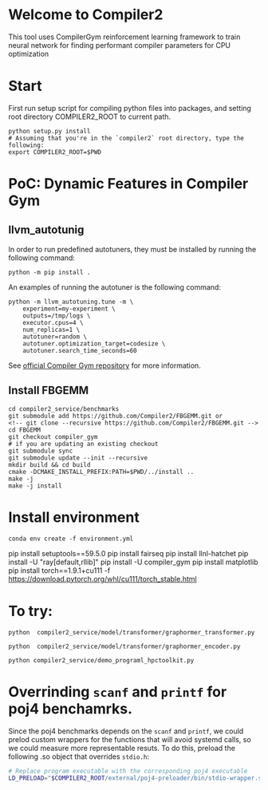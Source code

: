 # Welcome to Compiler2

This tool uses CompilerGym reinforcement learning framework to train neural network for finding performant compiler parameters for CPU optimization

# Start

First run setup script for compiling python files into packages, and setting root directory COMPILER2_ROOT to current path.
```
python setup.py install
# Assuming that you're in the `compiler2` root directory, type the following: 
export COMPILER2_ROOT=$PWD
```

# PoC: Dynamic Features in Compiler Gym

## llvm_autotunig

In order to run predefined autotuners, they must be installed by running
the following command:
```
python -m pip install .
```

An examples of running the autotuner is the following command:
```
python -m llvm_autotuning.tune -m \
    experiment=my-experiment \
    outputs=/tmp/logs \
    executor.cpus=4 \
    num_replicas=1 \
    autotuner=random \
    autotuner.optimization_target=codesize \
    autotuner.search_time_seconds=60

```

See [official Compiler Gym repository](https://github.com/facebookresearch/CompilerGym/tree/development/examples/llvm_autotuning) 
for more information.


## Install FBGEMM
```
cd compiler2_service/benchmarks
git submodule add https://github.com/Compiler2/FBGEMM.git or
<!-- git clone --recursive https://github.com/Compiler2/FBGEMM.git -->
cd FBGEMM
git checkout compiler_gym
# if you are updating an existing checkout
git submodule sync
git submodule update --init --recursive
mkdir build && cd build
cmake -DCMAKE_INSTALL_PREFIX:PATH=$PWD/../install ..
make -j
make -j install
```



# Install environment

```
conda env create -f environment.yml
```

pip install setuptools==59.5.0
pip install fairseq
pip install llnl-hatchet
pip install -U "ray[default,rllib]"
pip install -U compiler_gym
pip install matplotlib
pip install torch==1.9.1+cu111 -f https://download.pytorch.org/whl/cu111/torch_stable.html



# To try:

```
python  compiler2_service/model/transformer/graphormer_transformer.py

python  compiler2_service/model/transformer/graphormer_encoder.py

python compiler2_service/demo_programl_hpctoolkit.py

```


# Overrinding `scanf` and `printf` for poj4 benchamrks.

Since the poj4 benchmarks depends on the `scanf` and `printf`, we could prelod custom wrappers for
the functions that will avoid systemd calls, so we could measure more representable resuts.
To do this, preload the following .so object that overrides `stdio.h`:

```sh
# Replace program executable with the corresponding poj4 executable
LD_PRELOAD="$COMPILER2_ROOT/external/poj4-preloader/bin/stdio-wrapper.so" <program-executable-to-run> 
```


